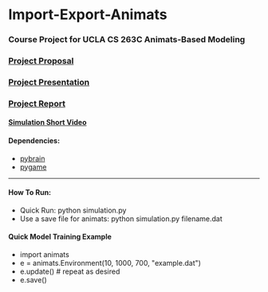 Import-Export-Animats
============================================================
### Course Project for UCLA CS 263C Animats-Based Modeling

### [Project Proposal](https://docs.google.com/document/d/1-vtd3lldCF_84RwrdrOmYrAuGJszBgf5PuqX0CxL8qE)
### [Project Presentation](https://docs.google.com/presentation/d/1nOzJIDy3O5cS1DvDtgHL4e2LRKycsBFy2hNM26x0vPE)
### [Project Report](https://docs.google.com/document/d/1Xxe5j6ea0gBwbp8WcYVyXQ59dWXuPNT9ltiuf0Fl0E8)

#### [Simulation Short Video](http://youtu.be/CIyTv1KNkvs)

#### Dependencies:
* [pybrain](http://www.pybrain.org/)
* [pygame](http://www.pygame.org/)

------------------------------------------------------------
#### How To Run:
* Quick Run: 	               python simulation.py
* Use a save file for animats: python simulation.py filename.dat

#### Quick Model Training Example
* import animats
* e = animats.Environment(10, 1000, 700, "example.dat")
* e.update() # repeat as desired
* e.save()
